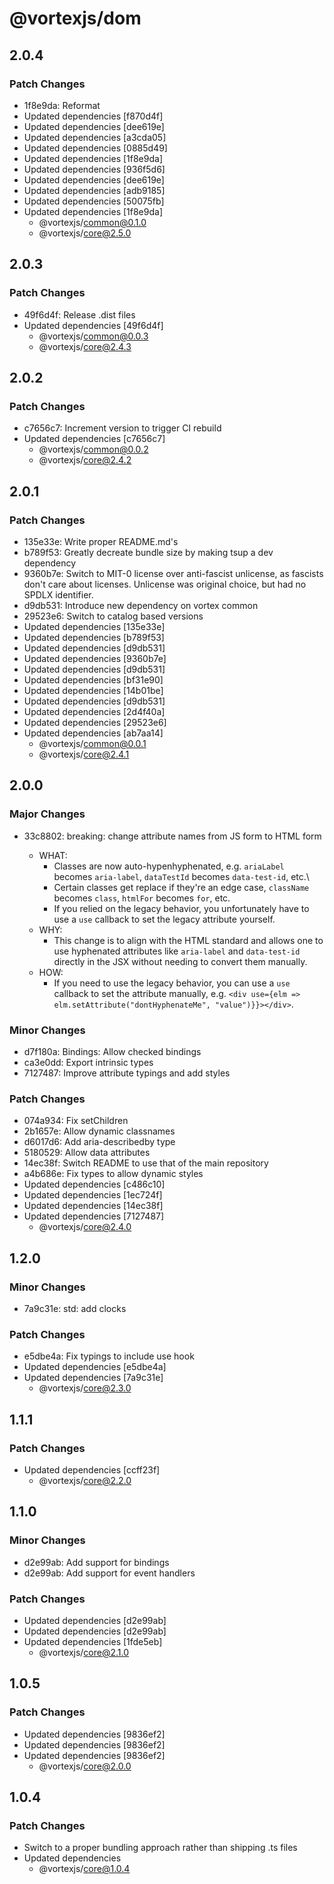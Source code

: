 # @vortexjs/dom

## 2.0.4

### Patch Changes

- 1f8e9da: Reformat
- Updated dependencies [f870d4f]
- Updated dependencies [dee619e]
- Updated dependencies [a3cda05]
- Updated dependencies [0885d49]
- Updated dependencies [1f8e9da]
- Updated dependencies [936f5d6]
- Updated dependencies [dee619e]
- Updated dependencies [adb9185]
- Updated dependencies [50075fb]
- Updated dependencies [1f8e9da]
  - @vortexjs/common@0.1.0
  - @vortexjs/core@2.5.0

## 2.0.3

### Patch Changes

- 49f6d4f: Release .dist files
- Updated dependencies [49f6d4f]
  - @vortexjs/common@0.0.3
  - @vortexjs/core@2.4.3

## 2.0.2

### Patch Changes

- c7656c7: Increment version to trigger CI rebuild
- Updated dependencies [c7656c7]
  - @vortexjs/common@0.0.2
  - @vortexjs/core@2.4.2

## 2.0.1

### Patch Changes

- 135e33e: Write proper README.md's
- b789f53: Greatly decreate bundle size by making tsup a dev dependency
- 9360b7e: Switch to MIT-0 license over anti-fascist unlicense, as fascists don't care about licenses. Unlicense was original choice, but had no SPDLX identifier.
- d9db531: Introduce new dependency on vortex common
- 29523e6: Switch to catalog based versions
- Updated dependencies [135e33e]
- Updated dependencies [b789f53]
- Updated dependencies [d9db531]
- Updated dependencies [9360b7e]
- Updated dependencies [d9db531]
- Updated dependencies [bf31e90]
- Updated dependencies [14b01be]
- Updated dependencies [d9db531]
- Updated dependencies [2d4f40a]
- Updated dependencies [29523e6]
- Updated dependencies [ab7aa14]
  - @vortexjs/common@0.0.1
  - @vortexjs/core@2.4.1

## 2.0.0

### Major Changes

- 33c8802: breaking: change attribute names from JS form to HTML form

  - WHAT:
    - Classes are now auto-hypenhyphenated, e.g. `ariaLabel` becomes `aria-label`, `dataTestId` becomes `data-test-id`, etc.\
    - Certain classes get replace if they're an edge case, `className` becomes `class`, `htmlFor` becomes `for`, etc.
    - If you relied on the legacy behavior, you unfortunately have to use a `use` callback to set the legacy attribute yourself.
  - WHY:
    - This change is to align with the HTML standard and allows one to use hyphenated attributes like `aria-label` and `data-test-id` directly in the JSX without needing to convert them manually.
  - HOW:
    - If you need to use the legacy behavior, you can use a `use` callback to set the attribute manually, e.g. `<div use={elm => elm.setAttribute("dontHyphenateMe", "value")}}></div>`.

### Minor Changes

- d7f180a: Bindings: Allow checked bindings
- ca3e0dd: Export intrinsic types
- 7127487: Improve attribute typings and add styles

### Patch Changes

- 074a934: Fix setChildren
- 2b1657e: Allow dynamic classnames
- d6017d6: Add aria-describedby type
- 5180529: Allow data attributes
- 14ec38f: Switch README to use that of the main repository
- a4b686e: Fix types to allow dynamic styles
- Updated dependencies [c486c10]
- Updated dependencies [1ec724f]
- Updated dependencies [14ec38f]
- Updated dependencies [7127487]
  - @vortexjs/core@2.4.0

## 1.2.0

### Minor Changes

- 7a9c31e: std: add clocks

### Patch Changes

- e5dbe4a: Fix typings to include use hook
- Updated dependencies [e5dbe4a]
- Updated dependencies [7a9c31e]
  - @vortexjs/core@2.3.0

## 1.1.1

### Patch Changes

- Updated dependencies [ccff23f]
  - @vortexjs/core@2.2.0

## 1.1.0

### Minor Changes

- d2e99ab: Add support for bindings
- d2e99ab: Add support for event handlers

### Patch Changes

- Updated dependencies [d2e99ab]
- Updated dependencies [d2e99ab]
- Updated dependencies [1fde5eb]
  - @vortexjs/core@2.1.0

## 1.0.5

### Patch Changes

- Updated dependencies [9836ef2]
- Updated dependencies [9836ef2]
- Updated dependencies [9836ef2]
  - @vortexjs/core@2.0.0

## 1.0.4

### Patch Changes

- Switch to a proper bundling approach rather than shipping .ts files
- Updated dependencies
  - @vortexjs/core@1.0.4
